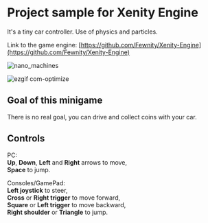 # Project sample for Xenity Engine

It's a tiny car controller. Use of physics and particles.

Link to the game engine: [https://github.com/Fewnity/Xenity-Engine](https://github.com/Fewnity/Xenity-Engine)

![nano_machines](https://github.com/user-attachments/assets/7c52516e-464e-4701-9f78-0a5eb73dfe79)

![ezgif com-optimize](https://github.com/user-attachments/assets/94d53501-608c-4656-98d6-8562a904e726)

## Goal of this minigame

There is no real goal, you can drive and collect coins with your car.

## Controls

PC:<br>
**Up**, **Down**, **Left** and **Right** arrows to move,<br>
**Space** to jump.<br>

Consoles/GamePad:<br>
**Left joystick** to steer,<br>
**Cross** or **Right trigger** to move forward,<br>
**Square** or **Left trigger** to move backward,<br>
**Right shoulder** or **Triangle** to jump.
